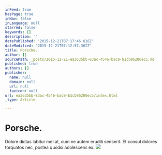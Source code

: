 ```yaml
---
inFeed: true
hasPage: true
inNav: false
inLanguage: null
starred: false
keywords: []
description: ''
datePublished: '2015-12-21T07:17:46.816Z'
dateModified: '2015-12-21T07:12:57.362Z'
title: Porsche.
author: []
sourcePath: _posts/2015-12-21-ea3635bb-83ac-4546-bac9-b1cb96280ec5.md
published: true
authors: []
publisher:
  name: null
  domain: null
  url: null
  favicon: null
url: ea3635bb-83ac-4546-bac9-b1cb96280ec5/index.html
_type: Article

---
```

# Porsche.

Dolore dictas labitur mel at, cum ne autem eruditi senserit. Et consul dolores torquatos nec, postea quodsi adolescens ex.
![](https://the-grid-user-content.s3-us-west-2.amazonaws.com/915450ae-4e1d-423f-93b9-8aa53fda03e5.jpg)